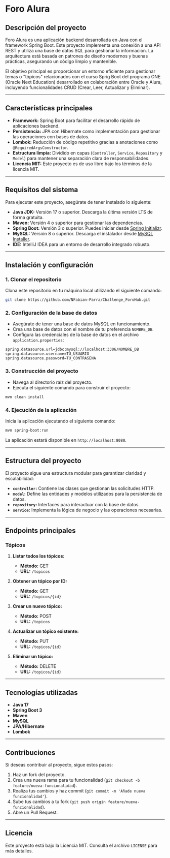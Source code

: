 # Foro Alura

## Descripción del proyecto
Foro Alura es una aplicación backend desarrollada en Java con el framework Spring Boot. Este proyecto implementa una conexión a una API REST y utiliza una base de datos SQL para gestionar la información. La arquitectura está basada en patrones de diseño modernos y buenas prácticas, asegurando un código limpio y mantenible.

El objetivo principal es proporcionar un entorno eficiente para gestionar temas o "tópicos" relacionados con el curso Sprig Boot del programa ONE (Oracle Next Education) desarrollado en colaboración entre Oracle y Alura, incluyendo funcionalidades CRUD (Crear, Leer, Actualizar y Eliminar).

---

## Características principales
- **Framework:** Spring Boot para facilitar el desarrollo rápido de aplicaciones backend.
- **Persistencia:** JPA con Hibernate como implementación para gestionar las operaciones con bases de datos.
- **Lombok:** Reducción de código repetitivo gracias a anotaciones como `@RequiredArgsConstructor`.
- **Estructura limpia:** Dividido en capas (`Controller`, `Service`, `Repository` y `Model`) para mantener una separación clara de responsabilidades.
- **Licencia MIT:** Este proyecto es de uso libre bajo los términos de la licencia MIT.

---

## Requisitos del sistema
Para ejecutar este proyecto, asegúrate de tener instalado lo siguiente:

- **Java JDK:** Versión 17 o superior. Descarga la última versión LTS de forma gratuita.
- **Maven:** Versión 4 o superior para gestionar las dependencias.
- **Spring Boot:** Versión 3 o superior. Puedes iniciar desde [Spring Initializr](https://start.spring.io/).
- **MySQL:** Versión 8 o superior. Descarga el instalador desde [MySQL Installer](https://dev.mysql.com/downloads/installer/).
- **IDE:** IntelliJ IDEA para un entorno de desarrollo integrado robusto.

---

## Instalación y configuración

### 1. Clonar el repositorio
Clona este repositorio en tu máquina local utilizando el siguiente comando:

```bash
git clone https://github.com/NFabian-Parra/Challenge_ForoHub.git
```

### 2. Configuración de la base de datos
- Asegúrate de tener una base de datos MySQL en funcionamiento.
- Crea una base de datos con el nombre de tu preferencia `NOMBRE_DB`.
- Configura las credenciales de la base de datos en el archivo `application.properties`:

```properties
spring.datasource.url=jdbc:mysql://localhost:3306/NOMBRE_DB
spring.datasource.username=TU_USUARIO
spring.datasource.password=TU_CONTRASENA
```

### 3. Construcción del proyecto
- Navega al directorio raíz del proyecto.
- Ejecuta el siguiente comando para construir el proyecto:

```bash
mvn clean install
```

### 4. Ejecución de la aplicación
Inicia la aplicación ejecutando el siguiente comando:

```bash
mvn spring-boot:run
```

La aplicación estará disponible en `http://localhost:8080`.

---

## Estructura del proyecto
El proyecto sigue una estructura modular para garantizar claridad y escalabilidad:

- **`controller`:** Contiene las clases que gestionan las solicitudes HTTP.
- **`model`:** Define las entidades y modelos utilizados para la persistencia de datos.
- **`repository`:** Interfaces para interactuar con la base de datos.
- **`service`:** Implementa la lógica de negocio y las operaciones necesarias.

---

## Endpoints principales

### Tópicos

1. **Listar todos los tópicos:**
   - **Método:** GET
   - **URL:** `/topicos`

2. **Obtener un tópico por ID:**
   - **Método:** GET
   - **URL:** `/topicos/{id}`

3. **Crear un nuevo tópico:**
   - **Método:** POST
   - **URL:** `/topicos`

4. **Actualizar un tópico existente:**
   - **Método:** PUT
   - **URL:** `/topicos/{id}`

5. **Eliminar un tópico:**
   - **Método:** DELETE
   - **URL:** `/topicos/{id}`

---

## Tecnologías utilizadas
- **Java 17**
- **Spring Boot 3**
- **Maven**
- **MySQL**
- **JPA/Hibernate**
- **Lombok**

---

## Contribuciones
Si deseas contribuir al proyecto, sigue estos pasos:

1. Haz un fork del proyecto.
2. Crea una nueva rama para tu funcionalidad (`git checkout -b feature/nueva-funcionalidad`).
3. Realiza tus cambios y haz commit (`git commit -m 'Añade nueva funcionalidad'`).
4. Sube tus cambios a tu fork (`git push origin feature/nueva-funcionalidad`).
5. Abre un Pull Request.

---

## Licencia
Este proyecto está bajo la Licencia MIT. Consulta el archivo `LICENSE` para más detalles.

